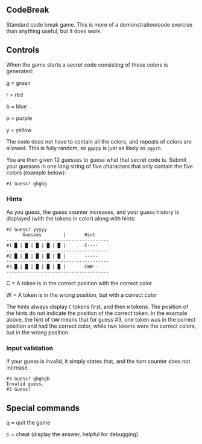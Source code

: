 ## CodeBreak

Standard code break game. This is more of a demonstration/code exercise
than anything useful, but it does work.

## Controls

When the game starts a secret code consisting of these colors is generated:

g = green

r = red

b = blue

p = purple

y = yellow

The code does not have to contain all the colors, and repeats of colors are
allowed. This is fully random, so `ppppp` is just as likely as `pgyrb`.

You are then given 12 guesses to guess what that secret code is. Submit
your guesses in one long string of five characters that only contain the
five colors (example below):

```
#1 Guess? gbgbg
```

### Hints

As you guess, the guess counter increases, and your guess history is displayed
(with the tokens in color) along with hints:

```
#2 Guess? yyyyy
      Guesses        |       Hint     
--------------------------------------
#1 █ | █ | █ | █ | █ |       C----
--------------------------------------
#2 █ | █ | █ | █ | █ |       -----
--------------------------------------
#3 █ | █ | █ | █ | █ |       CWW--
--------------------------------------
```

C = A token is in the correct position with the correct color

W = A token is in the wrong position, but with a correct color

The hints always display `C` tokens first, and then `W` tokens. The position
of the hints do not indicate the position of the correct token. In the example
above, the hint of `CWW` means that for guess #3, one token was in the correct
position and had the correct color, while two tokens were the correct colors,
but in the wrong position.

### Input validation

If your guess is invalid, it simply states that, and the turn counter does
not increase.

```
#3 Guess? gbgbgb
Invalid guess.
#3 Guess?
```

## Special commands

q = quit the game

c = cheat (display the answer, helpful for debugging)
